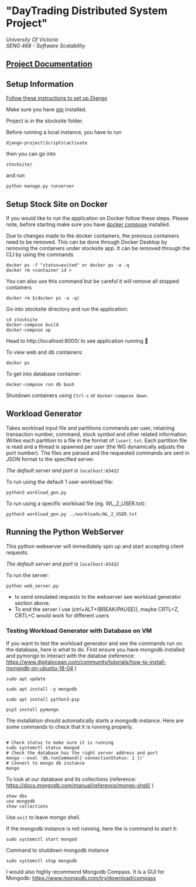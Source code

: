 # "DayTrading Distributed System Project" 
<em>University Of Victoria  
SENG 468 - Software Scalability</em> 

## [Project Documentation](https://github.com/DockDockGoose/Project/blob/main/documentation/ProjectDocumentation.md)

## Setup Information
 [Follow these instructions to set up Django](https://docs.djangoproject.com/en/3.1/topics/install/#installing-official-release)
 
Make sure you have [pip](https://pip.pypa.io/en/stable/) installed.

Project is in the stocksite folder. 

Before running a local instance, you have to run 

```
django-project\Scripts\activate
```

then you can go into 
```
stocksite/
```
and run 
```
python manage.py runserver
```
##  Setup Stock Site on Docker

If you would like to run the application on Docker follow these steps. Please note, before starting make sure you have [docker compose](https://docs.docker.com/compose/install/) installed. 

Due to changes made to the docker containers, the previous containers need to be removed. This can be done through Docker Desktop by removing the containers under stocksite app. It can be removed through the CLI by using the commands
```
docker ps -f "status=exited" or docker ps -a -q
docker rm <container id >
```
You can also use this command but be careful it will remove all stopped containers
```
docker rm $(docker ps -a -q)
```


Go into stocksite directory and run the application:
```
cd stocksite
docker-compose build
docker-compose up
```

Head to http://localhost:8000/ to see application running 🎉

To view web and db containers:
```
docker ps
```

To get into database container:
```
docker-compose run db bash
```

Shutdown containers using `Ctrl-c` or `docker-compose down`.

## Workload Generator
Takes workload input file and partitions commands per user, retaining transaction number, 
command, stock symbol and other related information.
Writes each partition to a file in the format of ```[user].txt```. Each partition file is read and a thread is spawned per user (the WG dynamically adjusts the port number). 
The files are parsed and the requested commands are sent in JSON format to the specified server.

<em>The default server and port is ```localhost:65432```</em>

To run using the default 1 user workload file:
```
python3 workload_gen.py
```
To run using a specific workload file (eg. WL_2_USER.txt):
```
python3 workload_gen.py ../workloads/WL_2_USER.txt
```


## Running the Python WebServer
This python webserver will immediately spin up and start accepting client requests. 

<em>The default server and port is ```localhost:65432```</em>

To run the server:
```
python web_server.py
```
 * to send simulated requests to the webserver see workload generator section above. 
 * To end the server I use (ctrl+ALT+(BREAK/PAUSE)), maybe CRTL+Z, CRTL+C would work for different users

### Testing Workload Generator with Database on VM
If you want to test the workload generator and see the commands run on the database, here is what to do. 
First ensure you have mongodb installed and pymongo to interact with the databse (reference: https://www.digitalocean.com/community/tutorials/how-to-install-mongodb-on-ubuntu-18-04 )

```
sudo apt update

sudo apt install -y mongodb

sudo apt install python3-pip

pip3 install pymango

```

The installation should automatically starts a mongodb instance. Here are some commands to check that it is  running properly. 
```

# Check status to make sure it is running
sudo systemctl status mongod
# Check the database has the right server address and port
mongo --eval 'db.runCommand({ connectionStatus: 1 })'
# Connect to mongo db instance
mongo 
```

To look at our database and its collections (reference: https://docs.mongodb.com/manual/reference/mongo-shell/ )
```
show dbs
use mongodb
show collections
```
Use `exit` to leave mongo shell. 

If the mongodb instance is not running, here the is command to start it:
```
sudo systemctl start mongod

```

Command to shutdown mongodb instance
```
sudo systemctl stop mongodb
```

I would also highly recommend Mongodb Compass. It is a GUI for Mongodb: https://www.mongodb.com/try/download/compass 
